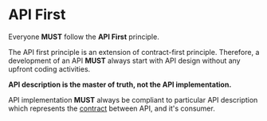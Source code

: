 # API First

Everyone **MUST** follow the **API First** principle.

The API first principle is an extension of contract-first principle. Therefore, a development of an API **MUST** always start with API design without any upfront coding activities.

**API description is the master of truth, not the API implementation.**

API implementation **MUST** always be compliant to particular API description which represents the [contract](contract.md) between API, and it's consumer.

